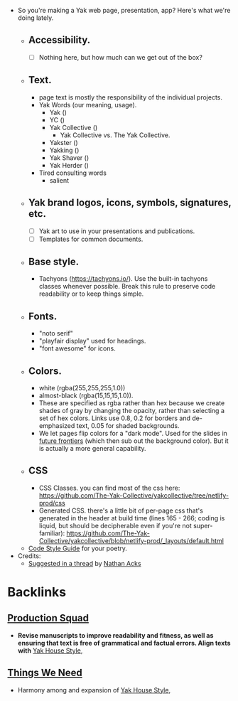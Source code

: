 - So you're making a Yak web page, presentation, app? Here's what we're doing lately.  
    - ## Accessibility. 
        - [ ] Nothing here, but how much can we get out of the box? 
    - ## Text. 
        - page text is mostly the responsibility of the individual projects.
        - Yak Words (our meaning, usage). 
            - Yak ()
            - YC ()
            - Yak Collective ()
                - Yak Collective vs. The Yak Collective. 
            - Yakster ()
            - Yakking ()
            - Yak Shaver ()
            - Yak Herder ()
        -  Tired consulting words 
            - salient 
    - ## Yak brand logos, icons, symbols, signatures, etc. 
        - [ ] Yak art to use in your presentations and publications. 
        - [ ] Templates for common documents. 
    - ## Base style. 
        - Tachyons (https://tachyons.io/). Use the built-in tachyons classes whenever possible. Break this rule to preserve code readability or to keep things simple.
    - ## Fonts. 
        - "noto serif"
        - "playfair display" used for headings. 
        - "font awesome" for icons.
    - ## Colors. 
        - white (rgba(255,255,255,1.0)) 
        - almost-black (rgba(15,15,15,1.0)). 
        - These are specified as rgba rather than hex because we create shades of gray by changing the opacity, rather than selecting a set of hex colors. Links use 0.8, 0.2 for borders and de-emphasized text, 0.05 for shaded backgrounds. 
        - We let pages flip colors for a "dark mode". Used for the slides in [future frontiers](<future frontiers.md>) (which then sub out the background color). But it is actually a more general capability.
    - ## CSS
        - CSS Classes. you can find most of the css here: https://github.com/The-Yak-Collective/yakcollective/tree/netlify-prod/css 
        - Generated CSS. there's a little bit of per-page css that's generated in the header at build time (lines 165 - 266; coding is liquid, but should be decipherable even if you're not super-familiar): https://github.com/The-Yak-Collective/yakcollective/blob/netlify-prod/_layouts/default.html
    - [Code Style Guide](<Code Style Guide.md>) for your poetry. 
- Credits: 
    - [Suggested in a thread](https://discord.com/channels/692111190851059762/739204942417494047/806728634307838002) by [Nathan Acks](<Nathan Acks.md>)

# Backlinks
## [Production Squad](<Production Squad.md>)
- __Revise manuscripts to improve readability and fitness, as well as ensuring that text is free of grammatical and factual errors. Align texts with__ [Yak House Style](<Yak House Style.md>),

## [Things We Need](<Things We Need.md>)
- Harmony among and expansion of [Yak House Style](<Yak House Style.md>),

